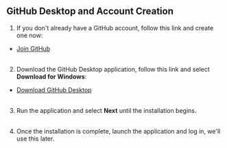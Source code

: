 ## GitHub Desktop and Account Creation

1. If you don't already have a GitHub account, follow this link and create one now:
  - [Join GitHub](http://github.com/join)<br /><br />

2. Download the GitHub Desktop application, follow this link and select **Download for Windows**:
  - [Download GitHub Desktop](https://desktop.github.com/) <br /><br />

3. Run the application and select **Next** until the installation begins.<br /><br />

4. Once the installation is complete, launch the application and log in, we'll use this later.

